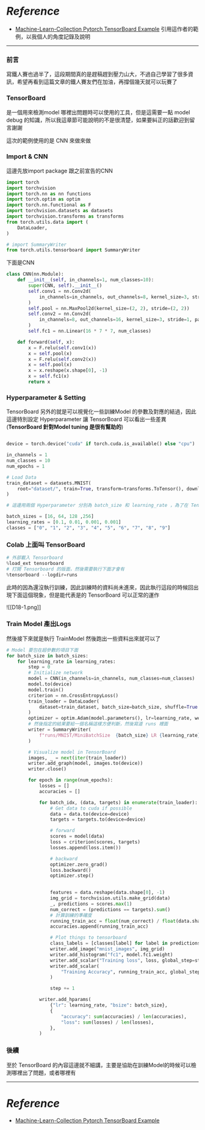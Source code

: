 # *Reference*

- [Machine-Learn-Collection Pytorch TensorBoard Example](https://github.com/aladdinpersson/Machine-Learning-Collection/blob/master/ML/Pytorch/Basics/pytorch_tensorboard_.py)
引用這作者的範例，以我個人的角度記錄及說明
-------------
### 前言
寫鐵人賽也過半了，這段期間真的是趕稿趕到壓力山大，不過自己學習了很多資訊，希望再看到這篇文章的鐵人賽友們在加油，再撐個幾天就可以玩賽了

### TensorBoard 
是一個用來檢測model 哪裡出問題時可以使用的工具，但是這需要一點 model debug 的知識，所以我這章節可能說明的不是很清楚，如果要糾正的話歡迎到留言謝謝

這次的範例使用的是 CNN 來做來做

### Import & CNN
這邊先放import package  跟之前宣告的CNN


```Python
import torch
import torchvision
import torch.nn as nn functions
import torch.optim as optim 
import torch.nn.functional as F 
import torchvision.datasets as datasets 
import torchvision.transforms as transforms 
from torch.utils.data import (
    DataLoader,
) 

# import SummaryWriter
from torch.utils.tensorboard import SummaryWriter 
```

下面是CNN
```Python
class CNN(nn.Module):
    def __init__(self, in_channels=1, num_classes=10):
        super(CNN, self).__init__()
        self.conv1 = nn.Conv2d(
            in_channels=in_channels, out_channels=8, kernel_size=3, stride=1, padding=1
        )
        self.pool = nn.MaxPool2d(kernel_size=(2, 2), stride=(2, 2))
        self.conv2 = nn.Conv2d(
            in_channels=8, out_channels=16, kernel_size=3, stride=1, padding=1
        )
        self.fc1 = nn.Linear(16 * 7 * 7, num_classes)

    def forward(self, x):
        x = F.relu(self.conv1(x))
        x = self.pool(x)
        x = F.relu(self.conv2(x))
        x = self.pool(x)
        x = x.reshape(x.shape[0], -1)
        x = self.fc1(x)
        return x

```

### Hyperparameter & Setting 
TensorBoard 另外的就是可以視覺化一些訓練Model 的參數及對應的結過，因此這邊特別設定 Hyperparameter 讓 TensorBoard 可以看出一些差異
(**TensorBoard 針對Model tuning 是很有幫助的**)

```Python

device = torch.device("cuda" if torch.cuda.is_available() else "cpu")

in_channels = 1
num_classes = 10
num_epochs = 1

# Load Data
train_dataset = datasets.MNIST(
    root="dataset/", train=True, transform=transforms.ToTensor(), download=True
)

# 這邊用兩個 Hyperparameter 分別為 batch_size 和 learning_rate ，為了在 TensorBoard 上面看一些差異

batch_sizes = [16, 64, 128 ,256]
learning_rates = [0.1, 0.01, 0.001, 0.001]
classes = ["0", "1", "2", "3", "4", "5", "6", "7", "8", "9"]

```

### Colab 上面叫 TensorBoard

```Python
# 外部載入 Tensorboard
%load_ext tensorboard
# 打開 Tensorboard 的版面，然後需要執行下面才會有
%tensorboard --logdir=runs
```

此時的因為還沒執行訓練，因此訓練時的資料尚未進來，因此執行這段的時候回出現下面這個現象，但是能代表是的 TensorBoard 可以正常的運作

![[D18-1.png]]

### Train Model 產出Logs
然後接下來就是執行 TrainModel 然後跑出一些資料出來就可以了

```Python
# Model 要包在超參數的項目下面
for batch_size in batch_sizes:
    for learning_rate in learning_rates:
        step = 0
        # Initialize network
        model = CNN(in_channels=in_channels, num_classes=num_classes)
        model.to(device)
        model.train()
        criterion = nn.CrossEntropyLoss()
        train_loader = DataLoader(
            dataset=train_dataset, batch_size=batch_size, shuffle=True
        )
        optimizer = optim.Adam(model.parameters(), lr=learning_rate, weight_decay=0.0)
        # 然後指定的結果要給一個名稱這樣方便判斷，然後寫道 runs 裡面
        writer = SummaryWriter(
            f"runs/MNIST/MiniBatchSize  {batch_size} LR {learning_rate}"
        )

        # Visualize model in TensorBoard
        images, _ = next(iter(train_loader))
        writer.add_graph(model, images.to(device))
        writer.close()

        for epoch in range(num_epochs):
            losses = []
            accuracies = []

            for batch_idx, (data, targets) in enumerate(train_loader):
                # Get data to cuda if possible
                data = data.to(device=device)
                targets = targets.to(device=device)

                # forward
                scores = model(data)
                loss = criterion(scores, targets)
                losses.append(loss.item())

                # backward
                optimizer.zero_grad()
                loss.backward()
                optimizer.step()

                
                features = data.reshape(data.shape[0], -1)
                img_grid = torchvision.utils.make_grid(data)
                _, predictions = scores.max(1)
                num_correct = (predictions == targets).sum()
                # 計算訓練的準確度
                running_train_acc = float(num_correct) / float(data.shape[0])
                accuracies.append(running_train_acc)

                # Plot things to tensorboard
                class_labels = [classes[label] for label in predictions]
                writer.add_image("mnist_images", img_grid)
                writer.add_histogram("fc1", model.fc1.weight)
                writer.add_scalar("Training loss", loss, global_step=step)
                writer.add_scalar(
                    "Training Accuracy", running_train_acc, global_step=step
                )

                step += 1

            writer.add_hparams(
                {"lr": learning_rate, "bsize": batch_size},
                {
                    "accuracy": sum(accuracies) / len(accuracies),
                    "loss": sum(losses) / len(losses),
                },
            )
```

### 後續

至於 TensorBoard  的內容這邊就不細講，主要是協助在訓練Model的時候可以檢測哪裡出了問題，或者哪裡有

----------
# *Reference*

- [Machine-Learn-Collection Pytorch TensorBoard Example](https://github.com/aladdinpersson/Machine-Learning-Collection/blob/master/ML/Pytorch/Basics/pytorch_tensorboard_.py)